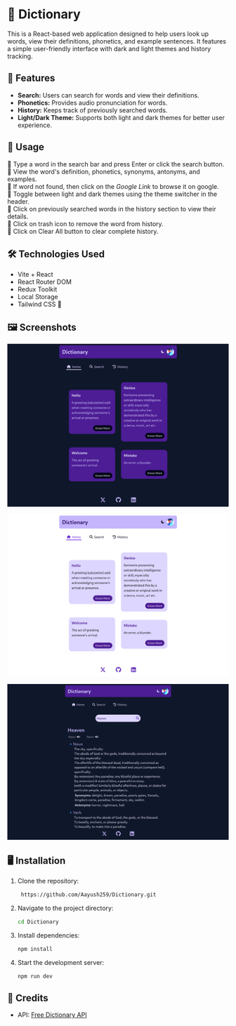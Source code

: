 # 📖 Dictionary

This is a React-based web application designed to help users look up words, view their definitions, phonetics, and example sentences. It features a simple user-friendly interface with dark and light themes and history tracking.

## 🌟 Features

- **Search:** Users can search for words and view their definitions.
- **Phonetics:** Provides audio pronunciation for words.
- **History:** Keeps track of previously searched words.
- **Light/Dark Theme:** Supports both light and dark themes for better user experience.

## 🚀 Usage

🔹 Type a word in the search bar and press Enter or click the search button.
<br />
🔹 View the word's definition, phonetics, synonyms, antonyms, and examples.
<br />
🔹 If word not found, then click on the *Google Link* to browse it on google.
<br />
🔹 Toggle between light and dark themes using the theme switcher in the header.
<br />
🔹 Click on previously searched words in the history section to view their details.
<br />
🔹 Click on trash icon to remove the word from history.
<br />
🔹 Click on Clear All button to clear complete history.
<br />

## 🛠️ Technologies Used

- Vite + React
- React Router DOM
- Redux Toolkit
- Local Storage
- Tailwind CSS 🌈

## 🖼️ Screenshots

![Home Page Dark Theme](src/images/s1-Home-dark.png)

![Home Page Light Theme](src/images/s2-Home-light.png)

![Search screenshot](src/images/s3-Search.png)

## 🖥️ Installation
1. Clone the repository:
   ```bash
    https://github.com/Aayush259/Dictionary.git
    ```

2. Navigate to the project directory:
    ```bash
    cd Dictionary
    ```

3. Install dependencies:
    ```bash
    npm install
    ```

4. Start the development server:
    ```bash
    npm run dev
    ```

## 🎉 Credits

- API: [Free Dictionary API](https://dictionaryapi.dev/)
